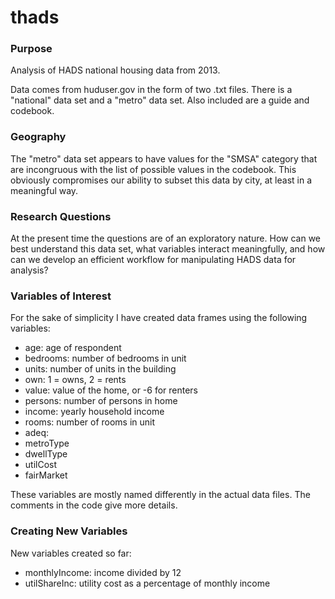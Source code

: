 # thads

### Purpose
Analysis of HADS national housing data from 2013.

Data comes from huduser.gov in the form of two .txt files. There is a "national" data set and a "metro" data set. Also included are a guide and codebook.

### Geography
The "metro" data set appears to have values for the "SMSA" category that are incongruous with the list of possible values in the codebook. This obviously compromises our ability to subset this data by city, at least in a meaningful way.

### Research Questions
At the present time the questions are of an exploratory nature. How can we best understand this data set, what variables interact meaningfully, and how can we develop an efficient workflow for manipulating HADS data for analysis?

### Variables of Interest
For the sake of simplicity I have created data frames using the following variables:
* age: age of respondent
* bedrooms: number of bedrooms in unit
* units: number of units in the building
* own: 1 = owns, 2 = rents
* value: value of the home, or -6 for renters
* persons: number of persons in home
* income: yearly household income
* rooms: number of rooms in unit
* adeq:
* metroType
* dwellType
* utilCost
* fairMarket

These variables are mostly named differently in the actual data files. The comments in the code give more details.

### Creating New Variables
New variables created so far:
* monthlyIncome: income divided by 12
* utilShareInc: utility cost as a percentage of monthly income
